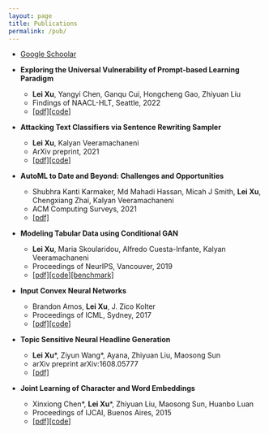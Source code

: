 ```yaml
---
layout: page
title: Publications
permalink: /pub/
---
```


- [Google Schoolar](https://scholar.google.com/citations?user=lkF92IsAAAAJ&hl=en)

- **Exploring the Universal Vulnerability of Prompt-based Learning Paradigm**
	- **Lei Xu**, Yangyi Chen, Ganqu Cui, Hongcheng Gao, Zhiyuan Liu
	- Findings of NAACL-HLT, Seattle, 2022
	- [\[pdf\]](https://arxiv.org/pdf/2204.05239.pdf)[\[code\]](https://github.com/leix28/prompt-universal-vulnerability)

- **Attacking Text Classifiers via Sentence Rewriting Sampler**
	- **Lei Xu**, Kalyan Veeramachaneni
	- ArXiv preprint, 2021
	- [\[pdf\]](https://arxiv.org/pdf/2104.08453)[\[code\]](https://github.com/DAI-Lab/fibber)

- **AutoML to Date and Beyond: Challenges and Opportunities**
	- Shubhra Kanti Karmaker, Md Mahadi Hassan, Micah J Smith, **Lei Xu**, Chengxiang Zhai, Kalyan Veeramachaneni
	- ACM Computing Surveys, 2021
	- [\[pdf\]](https://dl.acm.org/doi/pdf/10.1145/3470918)

- **Modeling Tabular Data using Conditional GAN**
	- **Lei Xu**, Maria Skoularidou, Alfredo Cuesta-Infante, Kalyan Veeramachaneni
	- Proceedings of NeurIPS, Vancouver, 2019
	- [\[pdf\]](https://arxiv.org/pdf/1907.00503.pdf)[\[code\]](https://github.com/sdv-dev/CTGAN)[\[benchmark\]](https://github.com/sdv-dev/SDGym)

- **Input Convex Neural Networks**
	- Brandon Amos, **Lei Xu**, J. Zico Kolter
	- Proceedings of ICML, Sydney, 2017
	- [\[pdf\]](https://arxiv.org/pdf/1609.07152.pdf)[\[code\]](https://github.com/locuslab/icnn)

- **Topic Sensitive Neural Headline Generation**
	- **Lei Xu**\*, Ziyun Wang*, Ayana, Zhiyuan Liu, Maosong Sun
	- arXiv preprint arXiv:1608.05777
	- [\[pdf\]](https://arxiv.org/pdf/1608.05777.pdf)

- **Joint Learning of Character and Word Embeddings**
	- Xinxiong Chen\*, **Lei Xu**\*, Zhiyuan Liu, Maosong Sun, Huanbo Luan
	- Proceedings of IJCAI, Buenos Aires, 2015
	- [\[pdf\]](http://www.thunlp.org/~lzy/publications/ijcai2015_character.pdf)[\[code\]](https://github.com/Leonard-Xu/CWE)
